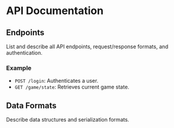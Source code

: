 # API Documentation

## Endpoints
List and describe all API endpoints, request/response formats, and authentication.

### Example
- `POST /login`: Authenticates a user.
- `GET /game/state`: Retrieves current game state.

## Data Formats
Describe data structures and serialization formats.